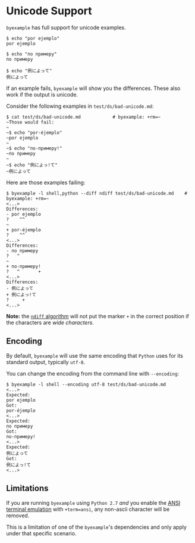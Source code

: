 <!--
Check that we have byexample installed first
$ hash byexample                                    # byexample: +fail-fast

$ alias byexample=byexample\ --pretty\ none

--
-->

# Unicode Support

``byexample`` has full support for unicode examples.

```shell
$ echo "por ejemplo"
por ejemplo

$ echo "по примеру"
по примеру

$ echo "例によって"
例によって
```

If an example fails, ``byexample`` will show you the differences.
These also work if the output is unicode.

Consider the following examples in ``test/ds/bad-unicode.md``:

```shell
$ cat test/ds/bad-unicode.md            # byexample: +rm=~
~Those would fail:
~
~$ echo "por-éjemplo"
~por ejemplo
~
~$ echo "по-примеру!"
~по примеру
~
~$ echo "例によっ!て"
~例によって

```

Here are those examples failing:

```shell
$ byexample -l shell,python --diff ndiff test/ds/bad-unicode.md    # byexample: +rm=~
<...>
Differences:
- por ejemplo
?    ^^
~
+ por-éjemplo
?    ^^
<...>
Differences:
- по примеру
?   ^
~
+ по-примеру!
?   ^       +
<...>
Differences:
- 例によって
+ 例によっ!て
?     +
<...>
```

**Note:** the [``ndiff`` algorithm](docs/overview/differences.md)
will not put the marker ``+`` in the correct position
if the characters are *wide characters*.

## Encoding

By default, ``byexample`` will use the same encoding that ``Python`` uses
for its standard output, typically ``utf-8``.

You can change the encoding from the command line with ``--encoding``:

```shell
$ byexample -l shell --encoding utf-8 test/ds/bad-unicode.md
<...>
Expected:
por ejemplo
Got:
por-éjemplo
<...>
Expected:
по примеру
Got:
по-примеру!
<...>
Expected:
例によって
Got:
例によっ!て
<...>
```

## Limitations

If you are running ``byexample`` using ``Python 2.7`` *and* you
enable the [ANSI terminal emulation](docs/advanced/terminal-emulation.md)
with ``+term=ansi``, any non-ascii character will be removed.

This is a limitation of one of the ``byexample``'s dependencies and
only apply under that specific scenario.

